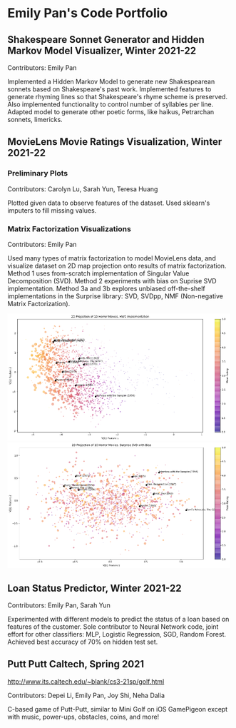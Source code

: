# Emily Pan's Code Portfolio

## Shakespeare Sonnet Generator and Hidden Markov Model Visualizer, Winter 2021-22

Contributors: Emily Pan

Implemented a Hidden Markov Model to generate new Shakespearean sonnets based on Shakespeare's past work. Implemented features to generate rhyming lines so that Shakespeare's rhyme scheme is preserved. Also implemented functionality to control number of syllables per line. Adapted model to generate other poetic forms, like haikus, Petrarchan sonnets, limericks. 


## MovieLens Movie Ratings Visualization, Winter 2021-22

### Preliminary Plots

Contributors: Carolyn Lu, Sarah Yun, Teresa Huang 

Plotted given data to observe features of the dataset. Used sklearn's imputers to fill missing values. 

### Matrix Factorization Visualizations

Contributors: Emily Pan

Used many types of matrix factorization to model MovieLens data, and visualize dataset on 2D map projection onto results of matrix factorization. Method 1  uses from-scratch implementation of Singular Value Decomposition (SVD). Method 2 experiments with bias on Suprise SVD implementation. Method 3a and 3b explores unbiased off-the-shelf implementations in the Surprise library: SVD, SVDpp, NMF (Non-negative Matrix Factorization). 

<img src="/movielens-visualization/movie_example_unbiased.png" width="500"> <img src="/movielens-visualization/movie_example_bias.png" width="500">





## Loan Status Predictor, Winter 2021-22

Contributors: Emily Pan, Sarah Yun

Experimented with different models to predict the status of a loan based on features of the customer. Sole contributor to Neural Network code, joint effort for other classifiers: MLP, Logistic Regression, SGD, Random Forest. Achieved best accuracy of 70% on hidden test set. 


## Putt Putt Caltech, Spring 2021
http://www.its.caltech.edu/~blank/cs3-21sp/golf.html

Contributors: Depei Li, Emily Pan, Joy Shi, Neha Dalia

C-based game of Putt-Putt, similar to Mini Golf on iOS GamePigeon except with music, power-ups, obstacles, coins, and more!

